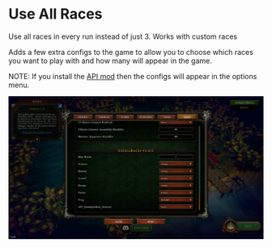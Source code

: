 # Use All Races

Use all races in every run instead of just 3. Works with custom races

Adds a few extra configs to the game to allow you to choose which races you want to play with and how many will appear in the game.

NOTE: If you install the [API mod](https://thunderstore.io/c/against-the-storm/p/ATS_API_Devs/API/) then the configs will appear in the options menu.

![alt text](https://github.com/JamesVeug/ATS_UseAllRaces/blob/master/Github/Example.png?raw=true "Example")

